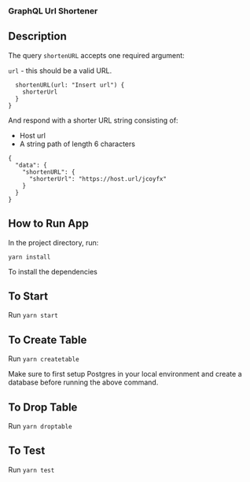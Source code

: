 ### GraphQL Url Shortener

## Description

The query `shortenURL` accepts one required argument:

`url` - this should be a valid URL.

```{
  shortenURL(url: "Insert url") {
    shorterUrl
  }
}
```

And respond with a shorter URL string consisting of:

- Host url
- A string path of length 6 characters

```
{
  "data": {
    "shortenURL": {
      "shorterUrl": "https://host.url/jcoyfx"
    }
  }
}
```

## How to Run App

In the project directory, run:

`yarn install`

To install the dependencies

## To Start

Run `yarn start`

## To Create Table

Run `yarn createtable`

Make sure to first setup Postgres in your local environment and create a database before running the above command.

## To Drop Table

Run `yarn droptable`

## To Test

Run `yarn test`
